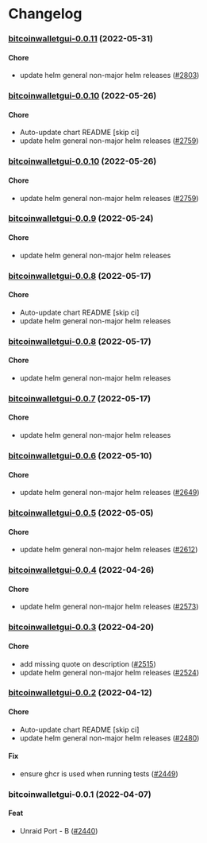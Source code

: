# Changelog<br>


<a name="bitcoinwalletgui-0.0.11"></a>
### [bitcoinwalletgui-0.0.11](https://github.com/truecharts/apps/compare/bitcoinwalletgui-0.0.10...bitcoinwalletgui-0.0.11) (2022-05-31)

#### Chore

* update helm general non-major helm releases ([#2803](https://github.com/truecharts/apps/issues/2803))



<a name="bitcoinwalletgui-0.0.10"></a>
### [bitcoinwalletgui-0.0.10](https://github.com/truecharts/apps/compare/bitcoinwalletgui-0.0.9...bitcoinwalletgui-0.0.10) (2022-05-26)

#### Chore

* Auto-update chart README [skip ci]
* update helm general non-major helm releases ([#2759](https://github.com/truecharts/apps/issues/2759))



<a name="bitcoinwalletgui-0.0.10"></a>
### [bitcoinwalletgui-0.0.10](https://github.com/truecharts/apps/compare/bitcoinwalletgui-0.0.9...bitcoinwalletgui-0.0.10) (2022-05-26)

#### Chore

* update helm general non-major helm releases ([#2759](https://github.com/truecharts/apps/issues/2759))



<a name="bitcoinwalletgui-0.0.9"></a>
### [bitcoinwalletgui-0.0.9](https://github.com/truecharts/apps/compare/bitcoinwalletgui-0.0.8...bitcoinwalletgui-0.0.9) (2022-05-24)

#### Chore

* update helm general non-major helm releases



<a name="bitcoinwalletgui-0.0.8"></a>
### [bitcoinwalletgui-0.0.8](https://github.com/truecharts/apps/compare/bitcoinwalletgui-0.0.7...bitcoinwalletgui-0.0.8) (2022-05-17)

#### Chore

* Auto-update chart README [skip ci]
* update helm general non-major helm releases



<a name="bitcoinwalletgui-0.0.8"></a>
### [bitcoinwalletgui-0.0.8](https://github.com/truecharts/apps/compare/bitcoinwalletgui-0.0.7...bitcoinwalletgui-0.0.8) (2022-05-17)

#### Chore

* update helm general non-major helm releases



<a name="bitcoinwalletgui-0.0.7"></a>
### [bitcoinwalletgui-0.0.7](https://github.com/truecharts/apps/compare/bitcoinwalletgui-0.0.6...bitcoinwalletgui-0.0.7) (2022-05-17)

#### Chore

* update helm general non-major helm releases



<a name="bitcoinwalletgui-0.0.6"></a>
### [bitcoinwalletgui-0.0.6](https://github.com/truecharts/apps/compare/bitcoinwalletgui-0.0.5...bitcoinwalletgui-0.0.6) (2022-05-10)

#### Chore

* update helm general non-major helm releases ([#2649](https://github.com/truecharts/apps/issues/2649))



<a name="bitcoinwalletgui-0.0.5"></a>
### [bitcoinwalletgui-0.0.5](https://github.com/truecharts/apps/compare/bitcoinwalletgui-0.0.4...bitcoinwalletgui-0.0.5) (2022-05-05)

#### Chore

* update helm general non-major helm releases ([#2612](https://github.com/truecharts/apps/issues/2612))



<a name="bitcoinwalletgui-0.0.4"></a>
### [bitcoinwalletgui-0.0.4](https://github.com/truecharts/apps/compare/bitcoinwalletgui-0.0.3...bitcoinwalletgui-0.0.4) (2022-04-26)

#### Chore

* update helm general non-major helm releases ([#2573](https://github.com/truecharts/apps/issues/2573))



<a name="bitcoinwalletgui-0.0.3"></a>
### [bitcoinwalletgui-0.0.3](https://github.com/truecharts/apps/compare/bitcoinwalletgui-0.0.2...bitcoinwalletgui-0.0.3) (2022-04-20)

#### Chore

* add missing quote on description ([#2515](https://github.com/truecharts/apps/issues/2515))
* update helm general non-major helm releases ([#2524](https://github.com/truecharts/apps/issues/2524))



<a name="bitcoinwalletgui-0.0.2"></a>
### [bitcoinwalletgui-0.0.2](https://github.com/truecharts/apps/compare/bitcoinwalletgui-0.0.1...bitcoinwalletgui-0.0.2) (2022-04-12)

#### Chore

* Auto-update chart README [skip ci]
* update helm general non-major helm releases ([#2480](https://github.com/truecharts/apps/issues/2480))

#### Fix

* ensure ghcr is used when running tests ([#2449](https://github.com/truecharts/apps/issues/2449))



<a name="bitcoinwalletgui-0.0.1"></a>
### bitcoinwalletgui-0.0.1 (2022-04-07)

#### Feat

* Unraid Port - B ([#2440](https://github.com/truecharts/apps/issues/2440))
